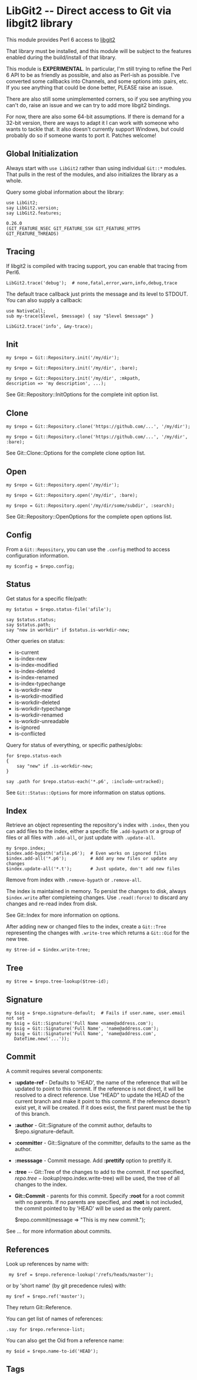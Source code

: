 LibGit2 -- Direct access to Git via libgit2 library
===================================================

This module provides Perl 6 access to [libgit2](https://libgit2.github.com/)

That library must be installed, and this module will be subject to the
features enabled during the build/install of that library.

This module is **EXPERIMENTAL**.  In particular, I'm still trying to refine
the Perl 6 API to be as friendly as possible, and also as Perl-ish as
possible.  I've converted some callbacks into Channels, and some options
into :pairs, etc.  If you see anything that could be done better, PLEASE
raise an issue.

There are also still some unimplemented corners, so if you see anything
you can't do, raise an issue and we can try to add more libgit2 bindings.

For now, there are also some 64-bit assumptions.  If there is demand for
a 32-bit version, there are ways to adapt it I can work with someone who
wants to tackle that.  It also doesn't currently support Windows, but
could probably do so if someone wants to port it.  Patches welcome!

Global Initialization
---------------------

Always start with `use LibGit2` rather than using individual `Git::*`
modules.  That pulls in the rest of the modules, and also initializes
the library as a whole.

Query some global information about the library:

    use LibGit2;
    say LibGit2.version;
    say LibGit2.features;

    0.26.0
    (GIT_FEATURE_NSEC GIT_FEATURE_SSH GIT_FEATURE_HTTPS GIT_FEATURE_THREADS)

Tracing
-------

If libgit2 is compiled with tracing support, you can enable that tracing
from Perl6.

    LibGit2.trace('debug');  # none,fatal,error,warn,info,debug,trace

The default trace callback just prints the message and its level to
STDOUT.  You can also supply a callback:

    use NativeCall;
    sub my-trace($level, $message) { say "$level $message" }

    LibGit2.trace('info', &my-trace);

Init
----

    my $repo = Git::Repository.init('/my/dir');

    my $repo = Git::Repository.init('/my/dir', :bare);

    my $repo = Git::Repository.init('/my/dir', :mkpath,
    description => 'my description', ...);

See Git::Repository::InitOptions for the complete init option list.

Clone
-----

    my $repo = Git::Repository.clone('https://github.com/...', '/my/dir');

    my $repo = Git::Repository.clone('https://github.com/...', '/my/dir', :bare);

See Git::Clone::Options for the complete clone option list.

Open
----

    my $repo = Git::Repository.open('/my/dir');

    my $repo = Git::Repository.open('/my/dir', :bare);

    my $repo = Git::Repository.open('/my/dir/some/subdir', :search);

See Git::Repository::OpenOptions for the complete open options list.

Config
------

From a `Git::Repository`, you can use the `.config` method to access
configuration information.

    my $config = $repo.config;

Status
------

Get status for a specific file/path:

    my $status = $repo.status-file('afile');

    say $status.status;
    say $status.path;
    say "new in workdir" if $status.is-workdir-new;

Other queries on status:
  * is-current
  * is-index-new
  * is-index-modified
  * is-index-deleted
  * is-index-renamed
  * is-index-typechange
  * is-workdir-new
  * is-workdir-modified
  * is-workdir-deleted
  * is-workdir-typechange
  * is-workdir-renamed
  * is-workdir-unreadable
  * is-ignored
  * is-conflicted

Query for status of everything, or specific pathes/globs:

    for $repo.status-each
    {
        say "new" if .is-workdir-new;
    }

    say .path for $repo.status-each('*.p6', :include-untracked);

See `Git::Status::Options` for more information on status options.

Index
-----

Retrieve an object representing the repository's index with `.index`,
then you can add files to the index, either a specific file
`.add-bypath` or a group of files or all files with `.add-all`, or
just update with `.update-all`.

    my $repo.index;
    $index.add-bypath('afile.p6');  # Even works on ignored files
    $index.add-all('*.p6');         # Add any new files or update any changes
    $index.update-all('*.t');       # Just update, don't add new files

Remove from index with `.remove-bypath` or `.remove-all`.

The index is maintained in memory.  To persist the changes to disk,
always `$index.write` after completeing changes.  Use `.read(:force)`
to discard any changes and re-read index from disk.

See Git::Index for more information on options.

After adding new or changed files to the index, create a `Git::Tree`
representing the changes with `.write-tree` which returns a `Git::Oid`
for the new tree.

    my $tree-id = $index.write-tree;

Tree
----

    my $tree = $repo.tree-lookup($tree-id);

Signature
---------

    my $sig = $repo.signature-default;  # Fails if user.name, user.email not set
    my $sig = Git::Signature('Full Name <name@address.com');
    my $sig = Git::Signature('Full Name', 'name@address.com');
    my $sig = Git::Signature('Full Name', 'name@address.com',
       DateTime.new('...'));

Commit
------

A commit requires several components:

* **:update-ref** - Defaults to 'HEAD', the name of the reference that
    will be updated to point to this commit. If the reference is not
    direct, it will be resolved to a direct reference. Use "HEAD" to
    update the HEAD of the current branch and make it point to this
    commit. If the reference doesn't exist yet, it will be created. If
    it does exist, the first parent must be the tip of this branch.

* **:author** - Git::Signature of the commit author, defaults to
    $repo.signature-default.

* **:committer** - Git::Signature of the committer, defaults to the
    same as the author.

* **:messsage** - Commit message.  Add **:prettify** option to prettify it.

* **:tree** -- Git::Tree of the changes to add to the commit.  If not
    specified, $repo.tree-lookup($repo.index.write-tree) will be used, the
    tree of all changes to the index.

* **Git::Commit** - parents for this commit.  Specify **:root** for a
    root commit with no parents.  If no parents are specified, and
    **:root** is not included, the commit pointed to by 'HEAD' will be
    used as the only parent.

    $repo.commit(message => "This is my new commit.");

See ... for more information about commits.

References
----------

Look up references by name with:

     my $ref = $repo.reference-lookup('/refs/heads/master');

or by 'short name' (by git precedence rules) with:

    my $ref = $repo.ref('master');

They return Git::Reference.

You can get list of names of references:

    .say for $repo.reference-list;

You can also get the Oid from a reference name:

    my $oid = $repo.name-to-id('HEAD');

Tags
----

